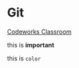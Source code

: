 # Git

[Codeworks Classroom](https://classroom.codeworksacademy.com/#/)

this is **important**

this is `color`



